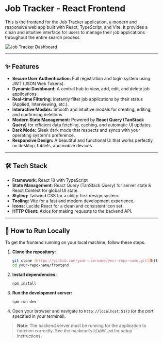 # Job Tracker - React Frontend

This is the frontend for the Job Tracker application, a modern and responsive web app built with React, TypeScript, and Vite. It provides a clean and intuitive interface for users to manage their job applications throughout the entire search process.

![Job Tracker Dashboard](https://ik.imagekit.io/diqyaf67b/Screenshot%202025-08-10%20at%204.42.55%E2%80%AFPM.png?updatedAt=1754869383611)

---

## ✨ Features

- **Secure User Authentication:** Full registration and login system using JWT (JSON Web Tokens).
- **Dynamic Dashboard:** A central hub to view, add, edit, and delete job applications.
- **Real-time Filtering:** Instantly filter job applications by their status (Applied, Interviewing, etc.).
- **Interactive Modals:** Smooth and intuitive modals for creating, editing, and confirming deletions.
- **Modern State Management:** Powered by **React Query (TanStack Query)** for efficient data fetching, caching, and automatic UI updates.
- **Dark Mode:** Sleek dark mode that respects and syncs with your operating system's preference.
- **Responsive Design:** A beautiful and functional UI that works perfectly on desktop, tablets, and mobile devices.

---

## 🛠️ Tech Stack

- **Framework:** React 18 with TypeScript
- **State Management:** React Query (TanStack Query) for server state & React Context for global UI state.
- **Styling:** Tailwind CSS for a utility-first design system.
- **Tooling:** Vite for a fast and modern development experience.
- **Icons:** Lucide React for a clean and consistent icon set.
- **HTTP Client:** Axios for making requests to the backend API.

---

## 🚀 How to Run Locally

To get the frontend running on your local machine, follow these steps.

1.  **Clone the repository:**

    ```bash
    git clone [https://github.com/your-username/your-repo-name.git](https://github.com/your-username/your-repo-name.git)
    cd your-repo-name/frontend
    ```

2.  **Install dependencies:**

    ```bash
    npm install
    ```

3.  **Run the development server:**

    ```bash
    npm run dev
    ```

4.  Open your browser and navigate to `http://localhost:5173` (or the port specified in your terminal).

> **Note:** The backend server must be running for the application to function correctly. See the backend's `README.md` for setup instructions.
